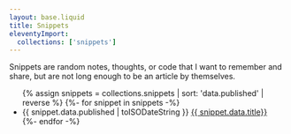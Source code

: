 ```yaml
---
layout: base.liquid
title: Snippets
eleventyImport:
  collections: ['snippets']
---
```


Snippets are random notes, thoughts, or code that I want to remember and share, but are not long
enough to be an article by themselves.

<ul class="archive">
  {% assign snippets = collections.snippets | sort: 'data.published' | reverse %} 
  {%- for snippet in snippets -%}
    <li>
      <time>{{ snippet.data.published | toISODateString }}</time>
      <a href="{{ snippet.page.url }}">{{ snippet.data.title}}</a>
    </li>
  {%- endfor -%}
</ul>
